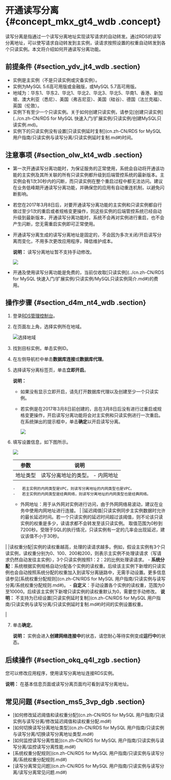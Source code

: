 # 开通读写分离 {#concept_mkx_gt4_wdb .concept}

读写分离是指通过一个读写分离地址实现读写请求的自动转发。通过RDS的读写分离地址，可以使写请求自动转发到主实例，读请求按照设置的权重自动转发到各个只读实例。本文将介绍如何开通读写分离功能。

## 前提条件 {#section_ydv_jt4_wdb .section}

-   实例是主实例（不是只读实例或灾备实例）。
-   实例为MySQL 5.6高可用版或金融版，或MySQL 5.7高可用版。
-   地域为：华东1、华东2、华北1、华北2、华北3、华北5、华南1、香港、新加坡、澳大利亚（悉尼）、美国（弗吉尼亚）、美国（硅谷）、德国（法兰克福）、英国（伦敦）。
-   实例下有至少一个只读实例。关于如何创建只读实例，请参见[创建只读实例](../cn.zh-CN/RDS for MySQL 快速入门/扩展实例/只读实例/创建MySQL只读实例.md)。
-   实例下的只读实例没有设置[只读实例延时复制](cn.zh-CN/RDS for MySQL 用户指南/只读实例与读写分离/只读实例延时复制.md#)时间。

## 注意事项 {#section_olw_kt4_wdb .section}

-   第一次开通读写分离功能时，为保证服务的正常使用，系统会自动将开通该功能的主实例及其所关联的所有只读实例都升级到后端管控系统的最新版本。主实例会有1次30秒内的闪断，而只读实例在整个重启过程中都无法访问。建议在业务低峰期开通读写分离功能，并确保您的应用有自动重连机制，以避免闪断影响。
-   若您在2017年3月8日后，对要开通读写分离功能的主实例和只读实例都自行做过至少1次的重启或者规格变更操作，则这些实例的后端管控系统已经自动升级到最新版本，开通读写分离功能时，系统不会再对实例进行重启，也不会产生闪断，您无需重启实例即可正常使用。
-   开通读写分离生成的读写分离地址是固定的，不会因为多次关闭/开启读写分离而变化，不用多次更改应用程序，降低维护成本。

    **说明：** 读写分离地址暂不支持手动修改。

    ![](http://static-aliyun-doc.oss-cn-hangzhou.aliyuncs.com/assets/img/41793/155972704934386_zh-CN.png)

-   开通及使用读写分离功能是免费的，当前仅收取[只读实例](../cn.zh-CN/RDS for MySQL 快速入门/扩展实例/只读实例/MySQL只读实例简介.md#)的费用。

## 操作步骤 {#section_d4m_nt4_wdb .section}

1.  登录[RDS管理控制台](https://rdsnew.console.aliyun.com/console/index#/rdsList/)。
2.  在页面左上角，选择实例所在地域。

    ![选择地域](http://static-aliyun-doc.oss-cn-hangzhou.aliyuncs.com/assets/img/7814/155972704936543_zh-CN.png)

3.  找到目标实例，单击实例ID。
4.  在左侧导航栏中单击**数据库连接**或**数据库代理**。
5.  选择读写分离标签页，单击**立即开启**。

    **说明：** 

    -   如果没有显示立即开启，请先打开数据库代理以及创建至少一个只读实例。
    -   若实例是在2017年3月8日前创建的，且在3月8日后没有进行过重启或规格变更操作，开启读写分离功能将会对主实例和只读实例进行一次重启。在系统弹出的提示框中，单击**确定**以开启读写分离。

        ![](http://static-aliyun-doc.oss-cn-hangzhou.aliyuncs.com/assets/img/7915/15597270493096_zh-CN.png)

6.  填写设置信息，如下图所示。

    ![](http://static-aliyun-doc.oss-cn-hangzhou.aliyuncs.com/assets/img/7915/15597270493097_zh-CN.png)

    |参数|说明|
    |--|--|
    |地址类型|读写分离地址的类型。     -   内网地址
        -   若主实例的内网类型是VPC，则读写分离地址的内网类型也是VPC。
        -   若主实例的内网类型是经典网络，则读写分离地址的内网类型也是经典网络。
    -   外网地址：用于从外网对实例进行访问，由于外网网络易波动，建议在业务中使用内网地址进行连接。
 |
    |延迟阈值|只读实例同步主实例数据时允许的最长延迟时间。若一个只读实例的延迟时间超过该阈值，则不论该只读实例的权重是多少，读请求都不会转发至该只读实例。 取值范围为0秒到7200秒。受限于SQL的执行情况，只读实例有一定的几率会出现延迟，建议该值不小于30秒。

 |
    |读权重分配|实例的读权重越高，处理的读请求越多。例如，假设主实例有3个只读实例，读权重分别为0、100、200和200，则表示主实例不处理读请求（写请求仍然自动发往主实例），3个只读实例按照1：2：2的比例处理读请求。     -   **系统分配**：系统根据实例规格自动分配各个实例的读权重。后续该主实例下新增的只读实例也会自动按照系统分配的权重加入到读写分离链路中，无需手动设置。更多信息请参见[系统权重分配规则](cn.zh-CN/RDS for MySQL 用户指南/只读实例与读写分离/系统权重分配规则.md#)。
    -   **自定义**：手动设置各个实例的读权重，范围为0至10000。后续该主实例下新增只读实例的读权重默认为0，需要您手动修改。
 **说明：** 不支持为已经设置[只读实例延时复制](cn.zh-CN/RDS for MySQL 用户指南/只读实例与读写分离/只读实例延时复制.md#)时间的实例设置权重。

 |

7.  单击**确定**。

    **说明：** 实例会进入**创建网络连接中**的状态，请您耐心等待实例变成**运行中**的状态。


## 后续操作 {#section_okq_q4l_zgb .section}

您可以修改应用程序，使用读写分离地址连接RDS实例。

**说明：** 在基本信息页面或读写分离页面均可看到读写分离地址。

## 常见问题 {#section_ms5_3vp_dgb .section}

-   [如何修改延迟阈值和读权重分配](cn.zh-CN/RDS for MySQL 用户指南/只读实例与读写分离/修改延迟阈值和读权重分配.md#)
-   [如何切换读写分离地址类型](cn.zh-CN/RDS for MySQL 用户指南/只读实例与读写分离/切换读写分离地址类型.md#)
-   [如何监控读写分离性能](cn.zh-CN/RDS for MySQL 用户指南/只读实例与读写分离/监控读写分离性能.md#)
-   [系统权重分配规则](cn.zh-CN/RDS for MySQL 用户指南/只读实例与读写分离/系统权重分配规则.md#)
-   [读写分离常见问题](cn.zh-CN/RDS for MySQL 用户指南/只读实例与读写分离/读写分离常见问题.md#)

